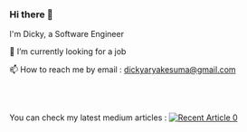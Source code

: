 ### Hi there 👋

I'm Dicky, a Software Engineer

🔭 I’m currently looking for a job

📫 How to reach me by email : dickyaryakesuma@gmail.com

<br>
<br>

You can check my latest medium articles :
<a target="_blank" href="https://github-readme-medium-recent-article.vercel.app/medium/@imantumorang/0"><img src="https://github-readme-medium-recent-article.vercel.app/medium/@dickyaryakesuma/0" alt="Recent Article 0"> 



<!--
**dickyaryag6/dickyaryag6** is a ✨ _special_ ✨ repository because its `README.md` (this file) appears on your GitHub profile.

Here are some ideas to get you started:

- 
- 🌱 I’m currently learning ...
- 👯 I’m looking to collaborate on ...
- 🤔 I’m looking for help with ...
- 💬 Ask me about ...
- 📫 How to reach me: ...
- 😄 Pronouns: ...
- ⚡ Fun fact: ...
-->
